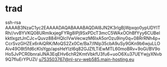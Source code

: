 # trad
ssh-rsa AAAAB3NzaC1yc2EAAAADAQABAAABAQDAI8JN2K3rlgBjWpxqo0ypUDYITRh//vvBYVKQ08URmlkxjegFYRg8IPj9SxPDcT3mcC5WAxOOhBfYyy6CUBelkktlxgztJnCJc+Quvz884HQIcIVwVecwzM6IxA5orOzu9iny0q+08RrRNh4p+CcrSvzGHZEx6rAiQRK/MoQS2Zx0Ce/Ba7/INlp35cbA9uSy9GKn9b6wjuLLOAiv49O8t5fd6cKIsYgp/apsHeYlzI6q82GJZfLTiEwMTL60moBRv+9oGi/BV9oHo5JvPCR0bnraIJNA3EqEHv6chR2KmtVbkfU3fu6+uoO6Xu37UEYwjyXNvb9Q7fluErYPUZl/ u753503767@nl-srv-web585.main-hosting.eu
